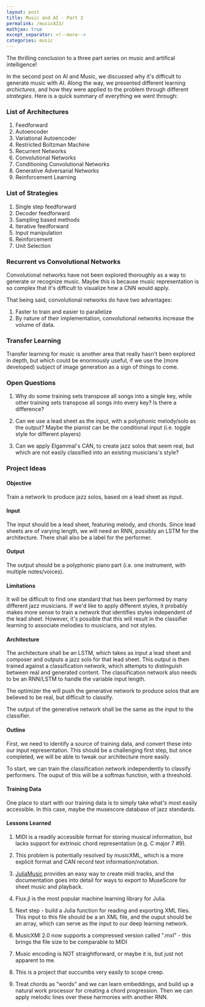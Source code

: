 ```yaml
---
layout: post
title: Music and AI - Part 3
permalink: /musicAI3/
mathjax: true
except_separator: <!--more-->
categories: music
---
```


The thrilling conclusion to a three part series on music and artifical intelligence!

<!--more-->

In the second post on AI and Music, we discussed why it's difficult to generate music with AI. Along the way, we presented different learning *archictures*, and how they were applied to the problem through different *strategies*. Here is a quick summary of everything we went through:

### List of Architectures

1. Feedforward
2. Autoencoder
3. Variational Autoencoder
4. Restricted Boltzman Machine
5. Recurrent Networks
6. Convolutional Networks
7. Conditioning Convolutional Networks
8. Generative Adversarial Networks
9. Reinforcement Learning

### List of Strategies

1. Single step feedforward
2. Decoder feedforward
3. Sampling based methods
4. Iterative feedforward
5. Input manipulation
6. Reinforcement
7. Unit Selection


### Recurrent vs Convolutional Networks

Convolutional networks have not been explored thoroughly as a way to generate or recognize music. Maybe this is because music representation is so complex that it's difficult to visualize how a CNN would apply. 

That being said, convolutional networks do have two advantages:
1. Faster to train and easier to parallelize
2. By nature of their implementation, convolutional networks increase the volume of data.


### Transfer Learning

Transfer learning for music is another area that really hasn't been explored in depth, but which could be enormously useful, if we use the (more developed) subject of image generation as a sign of things to come. 


### Open Questions

1. Why do some training sets transpose all songs into a single key, while other training sets transpose all songs into every key? Is there a difference?

2. Can we use a lead sheet as the input, with a polyphonic melody/solo as the output? Maybe the pianist can be the conditional input (i.e. toggle style for different players)

3. Can we apply Elgammal's CAN, to create jazz solos that seem real, but which are not easily classified into an existing musicians's style?


### Project Ideas

#### Objective

Train a network to produce jazz solos, based on a lead sheet as input. 

#### Input

The input should be a lead sheet, featuring melody, and chords. Since lead sheets are of varying length, we will need an RNN, possibly an LSTM for the architecture. There shall also be a label for the performer.

#### Output

The output should be a polyphonic piano part (i.e. one instrument, with multiple notes/voices). 

#### Limitations

It will be difficult to find one standard that has been performed by many different jazz musicians. If we'd like to apply different styles, it probably makes more sense to train a network that identifies styles independent of the lead sheet. However, it's possible that this will result in the classifier learning to associate melodies to musicians, and not styles. 

#### Architecture

The architecture shall be an LSTM, which takes as input a lead sheet and composer and outputs a jazz solo for that lead sheet. This output is then trained against a classification network, which attempts to distinguish between real and generated content. The classification network also needs to be an RNN/LSTM to handle the variable input length. 

The optimizer the will push the generative network to produce solos that are believed to be real, but difficult to classify. 

The output of the generative network shall be the same as the input to the classifier.

#### Outline

First, we need to identify a source of training data, and convert these into our input representation. This should be a challenging first step, but once completed, we will be able to tweak our architecture more easily. 

To start, we can train the classification network independently to classify performers. The ouput of this will be a softmax function, with a threshold. 


#### Training Data

One place to start with our training data is to simply take what's most easily accessible. In this case, maybe the musescore database of jazz standards. 


#### Lessons Learned

1. MIDI is a readily accessible format for storing musical information, but lacks support for extrinsic chord representation (e.g. C major 7 #9). 

2. This problem is potentially resolved by musicXML, which is a more explicit format and CAN record text information/notation.

3. [JuliaMusic](https://juliamusic.github.io/JuliaMusic_documentation.jl/latest/) provides an easy way to create midi tracks, and the documentation goes into detail for ways to export to MuseScore for sheet music and playback. 

4. Flux.jl is the most popular machine learning library for Julia.

5. Next step - build a Julia function for reading and exporting XML files. This input to this file should be a an XML file, and the ouput should be an array, which can serve as the input to our deep learning network.

6. MusicXMl 2.0 now supports a compressed version called ".mxl" - this brings the file size to be comparable to MIDI

7. Music encoding is NOT straightforward, or maybe it is, but just not apparent to me. 

8. This is a project that succumbs very easily to scope creep.

8. Treat chords as "words" and we can learn embeddings, and build up a natural work processor for creating a chord progression. Then we can apply melodic lines over these harmonies with another RNN. 
